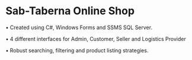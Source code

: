 # Sab-Taberna Online Shop

• Created using C#, Windows Forms and SSMS SQL Server.

• 4 different interfaces for Admin, Customer, Seller and Logistics Provider

• Robust searching, filtering and product listing strategies.
